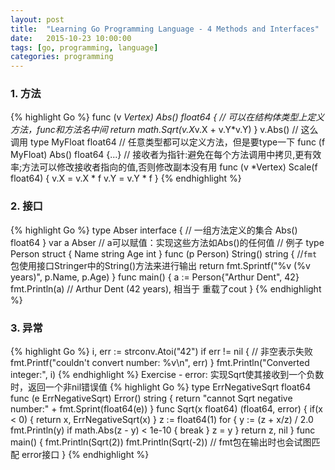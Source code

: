 ```yaml
---
layout: post
title:  "Learning Go Programming Language - 4 Methods and Interfaces"
date:   2015-10-23 10:00:00
tags: [go, programming, language]
categories: programming
---
```


### 1. 方法
{% highlight Go %}
func (v *Vertex) Abs() float64 {  // 可以在结构体类型上定义方法，func和方法名中间
	return math.Sqrt(v.X*v.X + v.Y*v.Y)
}
v.Abs()  // 这么调用
type MyFloat float64  // 任意类型都可以定义方法，但是要type一下
func (f MyFloat) Abs() float64 {...}
// 接收者为指针:避免在每个方法调用中拷贝,更有效率;方法可以修改接收者指向的值,否则修改副本没有用
func (v *Vertex) Scale(f float64) {
	v.X = v.X * f
	v.Y = v.Y * f
}
{% endhighlight %}

### 2. 接口
{% highlight Go %}
type Abser interface {  // 一组方法定义的集合
	Abs() float64
}
var a Abser  // a可以赋值：实现这些方法如Abs()的任何值
// 例子
type Person struct {
	Name string
	Age  int
}
func (p Person) String() string {  //`fmt`包使用接口Stringer中的String()方法来进行输出
	return fmt.Sprintf("%v (%v years)", p.Name, p.Age)
}
func main() {
	a := Person{"Arthur Dent", 42}
	fmt.Println(a)  // Arthur Dent (42 years), 相当于 重载了cout
}
{% endhighlight %}


### 3. 异常
{% highlight Go %}
i, err := strconv.Atoi("42")
if err != nil {  // 非空表示失败
    fmt.Printf("couldn't convert number: %v\n", err)
}
fmt.Println("Converted integer:", i)
{% endhighlight %}
Exercise - error: 实现Sqrt使其接收到一个负数时，返回一个非nil错误值
{% highlight Go %}
type ErrNegativeSqrt float64
func (e ErrNegativeSqrt) Error() string {
	return "cannot Sqrt negative number:" + fmt.Sprint(float64(e))
}
func Sqrt(x float64) (float64, error) {
	if(x < 0) {
		return x, ErrNegativeSqrt(x)
	}
	z := float64(1)
	for {
		y := (z + x/z) / 2.0
		fmt.Println(y)
		if math.Abs(z - y) < 1e-10 {
			break
		}
		z = y
	}
	return z, nil
}
func main() {
	fmt.Println(Sqrt(2))
	fmt.Println(Sqrt(-2))  // fmt包在输出时也会试图匹配 error接口
}
{% endhighlight %}